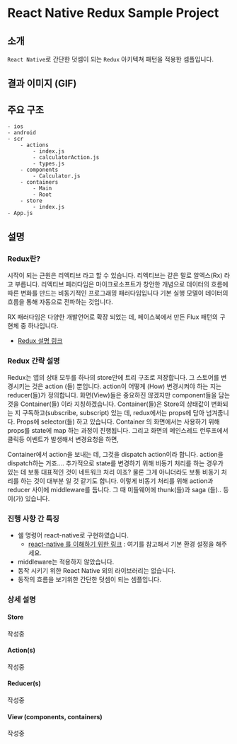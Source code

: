 # React Native Redux Sample Project

## 소개
`React Native`로 간단한 덧셈이 되는 `Redux` 아키텍쳐 패턴을 적용한 셈플입니다.<br />

## 결과 이미지 (GIF)

## 주요 구조

```
- ios
- android
- scr
	- actions
		- index.js
		- calculatorAction.js
		- types.js
	- components
		- Calculator.js
	- containers
		- Main
		- Root
	- store
		- index.js
- App.js

```



## 설명
### Redux란?
시작이 되는 근원은 리엑티브 라고 할 수 있습니다.
리엑티브는 같은 말로 알엑스(Rx) 라고 부릅니다.
리엑티브 페러다임은 마이크로소프트가 창안한 개념으로 데이터의 흐름에 따른 변화를 만드는 비동기적인 프로그래밍 패러다임입니다
기본 실행 모델이 데이터의 흐름을 통해 자동으로 전파하는 것입니다.

RX 패러다임은 다양한 개발언어로 확장 되었는 데, 
페이스북에서 만든 Flux 패턴의 구현체 중 하나입니다.

- [Redux 설명 링크](https://medium.com/@jang.wangsu/rn-react-native-redux-%EB%9E%80-reactive-%EB%B6%80%ED%84%B0-c089d4549edb)

### Redux 간략 설명

Redux는 앱의 상태 모두를 하나의 store안에 트리 구조로 저장합니다. 
그 스토어를 변경시키는 것은 action (들) 뿐입니다.
action이 어떻게 (How) 변경시켜야 하는 지는 reducer(들)가 정의합니다.
화면(View)들은 중요하진 않겠지만 component들을 담는 것을 Container(들) 이라 지칭하겠습니다.
Container(들)은 Store의 상태값이 변화되는 지 구독하고(subscribe, subscript) 있는 데, redux에서는 props에 담아 넘겨줍니다. Props에 selector(들) 하고 있습니다.
Container 의 화면에서는 사용하기 위해 props를 state에 map 하는 과정이 진행됩니다.
그리고 화면의 메인스레드 런루프에서 클릭등 이벤트가 발생해서 변경요청을 하면, 
 
Container에서 action을 보내는 데, 그것을 dispatch action이라 합니다.
action을 dispatch하는 거죠....
추가적으로 state를 변경하기 위해 비동기 처리를 하는 경우가 있는 데 보통 대표적인 것이 네트워크 처리 이죠? 물론 그게 아니더라도 보통 비동기 처리를 하는 것이 대부분 일 것 같기도 합니다. 
이렇게 비동기 처리를 위해 action과 reducer 사이에 middleware를 둡니다.
그 때 미들웨어에 thunk(들)과 saga (들).. 등 이(가) 있습니다.



### 진행 사항 간 특징
- 쉘 명령어 react-native로 구현하였습니다.
	- [react-native 를 이해하기 위한 링크](https://medium.com/@jang.wangsu/rn-react-native-%EC%8B%9C%EC%9E%91-3aab881f574f) : 여기를 참고해서 기본 환경 설정을 해주세요. 
- middleware는 적용하지 않았습니다.
- 동작 시키기 위한 React Native 외의 라이브러리는 없습니다.
- 동작의 흐름을 보기위한 간단한 덧셈이 되는 셈플입니다.

### 상세 설명

#### Store
작성중

#### Action(s)
작성중

#### Reducer(s)
작성중

#### View (components, containers)
작성중
